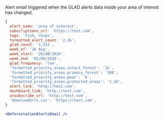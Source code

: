 Alert email triggered when the GLAD alerts data inside your area of interest has changed.

```js static
{
  alert_name: 'area of interest',
  subscriptions_url: 'https://test.com',
  tags: 'fish, chips',
  formatted_alert_count: '2.3k',
  glad_count: '2,331',
  week_of: '26 Aug',
  week_start: '26/08/2020',
  week_end: '02/09/2020',
  glad_frequency: 'low',
  'formatted_priority_areas.intact_forest': '1k',
  'formatted_priority_areas.primary_forest': '300',
  'formatted_priority_areas.peat': '0',
  'formatted_priority_areas.protected_areas': '1.2k',
  alert_link: 'http://test.com',
  dashboard_link: 'http://test.com',
  unsubscribe_url: 'http://test.com',
  'downloadUrls.csv': 'https://test.com',
}
```

```jsx
<DeforestationAlertsEmail />
```